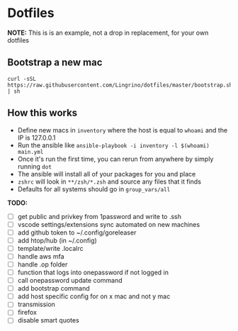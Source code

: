 # Dotfiles

**NOTE:** This is is an example, not a drop in replacement, for your own dotfiles

## Bootstrap a new mac
```
curl -sSL https://raw.githubusercontent.com/Lingrino/dotfiles/master/bootstrap.sh | sh
```

## How this works
- Define new macs in `inventory` where the host is equal to `whoami` and the IP is 127.0.0.1
- Run the ansible like `ansible-playbook -i inventory -l $(whoami) main.yml`
- Once it's run the first time, you can rerun from anywhere by simply running `dot`
- The ansible will install all of your packages for you and place
- `zshrc` will look in `**/zsh/*.zsh` and source any files that it finds
- Defaults for all systems should go in `group_vars/all`

**TODO:**
- [ ] get public and privkey from 1password and write to .ssh
- [ ] vscode settings/extensions sync automated on new machines
- [ ] add github token to ~/.config/goreleaser
- [ ] add htop/hub (in ~/.config)
- [ ] template/write .localrc
- [ ] handle aws mfa
- [ ] handle .op folder
- [ ] function that logs into onepassword if not logged in
- [ ] call onepassword update command
- [ ] add bootstrap command
- [ ] add host specific config for on x mac and not y mac
- [ ] transmission
- [ ] firefox
- [ ] disable smart quotes
